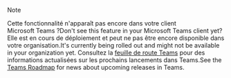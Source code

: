 > [!NOTE]
> <span data-ttu-id="b28a0-101">Cette fonctionnalité n'apparaît pas encore dans votre client Microsoft Teams ?</span><span class="sxs-lookup"><span data-stu-id="b28a0-101">Don't see this feature in your Microsoft Teams client yet?</span></span> <span data-ttu-id="b28a0-102">Elle est en cours de déploiement et peut ne pas être encore disponible dans votre organisation.</span><span class="sxs-lookup"><span data-stu-id="b28a0-102">It's currently being rolled out and might not be available in your organization yet.</span></span> <span data-ttu-id="b28a0-103">Consultez la [feuille de route Teams](https://aka.ms/TeamsRoadmap) pour des informations actualisées sur les prochains lancements dans Teams.</span><span class="sxs-lookup"><span data-stu-id="b28a0-103">See the [Teams Roadmap](https://aka.ms/TeamsRoadmap) for news about upcoming releases in Teams.</span></span>